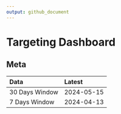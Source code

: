 ```yaml
---
output: github_document
---
```


# Targeting Dashboard



## Meta


|Data           |Latest     |
|:--------------|:----------|
|30 Days Window |2024-05-15 |
|7 Days Window  |2024-04-13 |

